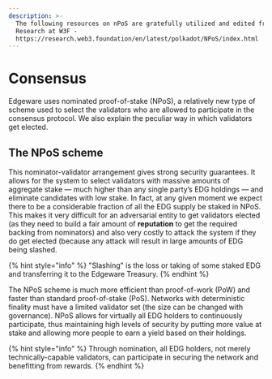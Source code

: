 ```yaml
---
description: >-
  The following resources on nPoS are gratefully utilized and edited from
  Research at W3F -
  https://research.web3.foundation/en/latest/polkadot/NPoS/index.html
---
```


# Consensus

Edgeware uses nominated proof-of-stake \(NPoS\), a relatively new type of scheme used to select the validators who are allowed to participate in the consensus protocol. We also explain the peculiar way in which validators get elected.

## The NPoS scheme

This nominator-validator arrangement gives strong security guarantees. It allows for the system to select validators with massive amounts of aggregate stake — much higher than any single party’s EDG holdings — and eliminate candidates with low stake. In fact, at any given moment we expect there to be a considerable fraction of all the EDG supply be staked in NPoS. This makes it very difficult for an adversarial entity to get validators elected \(as they need to build a fair amount of **reputation** to get the required backing from nominators\) and also very costly to attack the system if they do get elected \(because any attack will result in large amounts of EDG being slashed.

{% hint style="info" %}
"Slashing" is the loss or taking of some staked EDG and transferring it to the Edgeware Treasury.
{% endhint %}

The NPoS scheme is much more efficient than proof-of-work \(PoW\) and faster than standard proof-of-stake \(PoS\). Networks with deterministic finality must have a limited validator set \(the size can be changed with governance\). NPoS allows for virtually all EDG holders to continuously participate, thus maintaining high levels of security by putting more value at stake and allowing more people to earn a yield based on their holdings.

{% hint style="info" %}
Through nomination, all EDG holders, not merely technically-capable validators, can participate in securing the network and benefitting from rewards.
{% endhint %}

